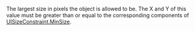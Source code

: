 The largest size in pixels the object is allowed to be. The X and Y of this value must be greater than or equal to the corresponding components of [UISizeConstraint.MinSize](https://developer.roblox.com/api-reference/property/UISizeConstraint/MinSize).